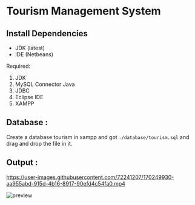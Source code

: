 # Tourism Management System

## Install Dependencies
- JDK (latest)
- IDE (Netbeans)

Required:
1. JDK
2. MySQL Connector Java
3. JDBC
4. Eclipse IDE
5. XAMPP
## Database :
Create a database tourism in xampp and got ``./database/tourism.sql`` and drag and drop the file in it.

## Output :

https://user-images.githubusercontent.com/72241207/170249930-aa955abd-915d-4b16-8917-90efd4c54fa0.mp4

![preview](https://user-images.githubusercontent.com/72241207/170250644-10f9e062-5323-4a68-b20f-d24eea75a6d8.gif)
